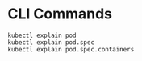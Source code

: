# CLI Commands

    kubectl explain pod
    kubectl explain pod.spec
    kubectl explain pod.spec.containers
